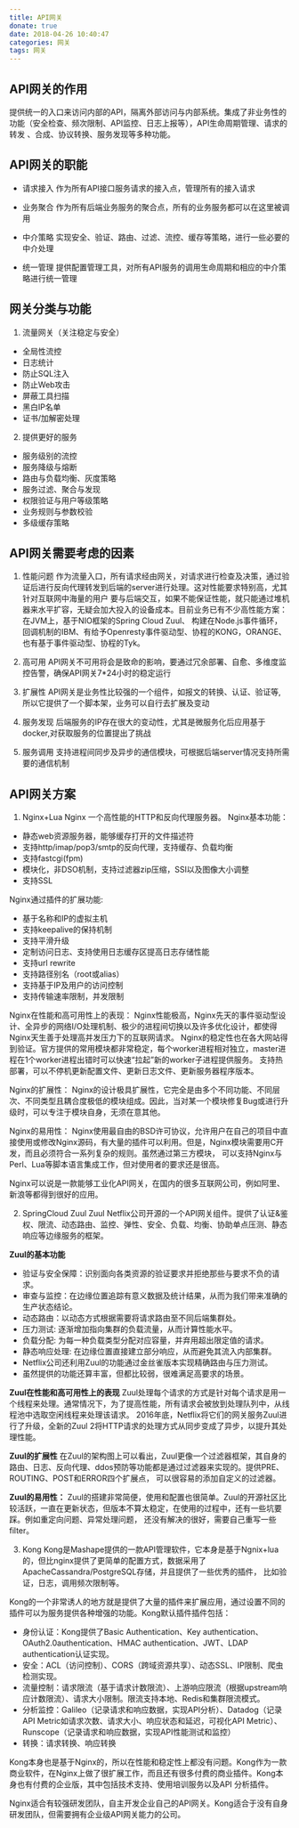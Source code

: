```yaml
---
title: API网关
donate: true
date: 2018-04-26 10:40:47
categories: 网关
tags: 网关
---
```


## API网关的作用
提供统一的入口来访问内部的API，隔离外部访问与内部系统。集成了非业务性的功能（安全检查、频次限制、API监控、日志上报等），API生命周期管理、请求的转发
、合成、协议转换、服务发现等多种功能。

## API网关的职能
* 请求接入
作为所有API接口服务请求的接入点，管理所有的接入请求

* 业务聚合
作为所有后端业务服务的聚合点，所有的业务服务都可以在这里被调用

* 中介策略
实现安全、验证、路由、过滤、流控、缓存等策略，进行一些必要的中介处理

* 统一管理
提供配置管理工具，对所有API服务的调用生命周期和相应的中介策略进行统一管理

## 网关分类与功能
1. 流量网关（关注稳定与安全）
* 全局性流控
* 日志统计
* 防止SQL注入
* 防止Web攻击
* 屏蔽工具扫描
* 黑白IP名单
* 证书/加解密处理

2. 提供更好的服务
* 服务级别的流控
* 服务降级与熔断
* 路由与负载均衡、灰度策略
* 服务过滤、聚合与发现
* 权限验证与用户等级策略
* 业务规则与参数校验
* 多级缓存策略


## API网关需要考虑的因素
1. 性能问题
作为流量入口，所有请求经由网关，对请求进行检查及决策，通过验证后进行反向代理转发到后端的server进行处理。这对性能要求特别高，尤其针对互联网中海量的用户
要与后端交互，如果不能保证性能，就只能通过堆机器来水平扩容，无疑会加大投入的设备成本。目前业务已有不少高性能方案：在JVM上，基于NIO框架的Spring Cloud Zuul、
构建在Node.js事件循环，回调机制的IBM、有给予Openresty事件驱动型、协程的KONG，ORANGE、也有基于事件驱动型、协程的Tyk。

2. 高可用
API网关不可用将会是致命的影响，要通过冗余部署、自愈、多维度监控告警，确保API网关7*24小时的稳定运行

3. 扩展性
API网关是业务性比较强的一个组件，如报文的转换、认证、验证等, 所以它提供了一个脚本架，业务可以自行去扩展及变动

4. 服务发现
后端服务的IP存在很大的变动性，尤其是微服务化后应用基于docker,对获取服务的位置提出了挑战

5. 服务调用
支持进程间同步及异步的通信模块，可根据后端server情况支持所需要的通信机制

## API网关方案

1. Nginx+Lua
Nginx 一个高性能的HTTP和反向代理服务器。
Nginx基本功能：
 - 静态web资源服务器，能够缓存打开的文件描述符
 - 支持http/imap/pop3/smtp的反向代理，支持缓存、负载均衡
 - 支持fastcgi(fpm)
 - 模块化，非DSO机制，支持过滤器zip压缩，SSI以及图像大小调整
 - 支持SSL

Nginx通过插件的扩展功能:
 - 基于名称和IP的虚拟主机
 - 支持keepalive的保持机制
 - 支持平滑升级
 - 定制访问日志、支持使用日志缓存区提高日志存储性能
 - 支持url rewrite
 - 支持路径别名（root或alias）
 - 支持基于IP及用户的访问控制
 - 支持传输速率限制，并发限制

 Nginx在性能和高可用性上的表现：
 Nginx性能极高，Nginx先天的事件驱动型设计、全异步的网络I/O处理机制、极少的进程间切换以及许多优化设计，都使得Nginx天生善于处理高并发压力下的互联网请求。
 Nginx的稳定性也在各大网站得到验证。官方提供的常用模块都非常稳定，每个worker进程相对独立，master进程在1个worker进程出错时可以快速“拉起”新的worker子进程提供服务。
 支持热部署，可以不停机更新配置文件、更新日志文件、更新服务器程序版本。 

 Nginx的扩展性：
 Nginx的设计极具扩展性，它完全是由多个不同功能、不同层次、不同类型且耦合度极低的模块组成。因此，当对某一个模块修复Bug或进行升级时，可以专注于模块自身，无须在意其他。

 Nginx的易用性：
 Nginx使用最自由的BSD许可协议，允许用户在自己的项目中直接使用或修改Nginx源码，有大量的插件可以利用。但是，Nginx模块需要用C开发，而且必须符合一系列复杂的规则。虽然通过第三方模块，
 可以支持Nginx与Perl、Lua等脚本语言集成工作，但对使用者的要求还是很高。

 Nginx可以说是一款能够工业化API网关，在国内的很多互联网公司，例如阿里、新浪等都得到很好的应用。

2. SpringCloud Zuul
Zuul Netflix公司开源的一个API网关组件。提供了认证&鉴权、限流、动态路由、监控、弹性、安全、负载、均衡、协助单点压测、静态响应等边缘服务的框架。

**Zuul的基本功能**
 - 验证与安全保障：识别面向各类资源的验证要求并拒绝那些与要求不负的请求。
 - 审查与监控：在边缘位置追踪有意义数据及统计结果，从而为我们带来准确的生产状态结论。
 - 动态路由：以动态方式根据需要将请求路由至不同后端集群处。
 - 压力测试: 逐渐增加指向集群的负载流量，从而计算性能水平。
 - 负载分配: 为每一种负载类型分配对应容量，并弃用超出限定值的请求。
 - 静态响应处理: 在边缘位置直接建立部分响应，从而避免其流入内部集群。
 - Netflix公司还利用Zuul的功能通过金丝雀版本实现精确路由与压力测试。
 - 虽然提供的功能还算丰富，但都比较弱，很难满足高要求的场景。

 **Zuul在性能和高可用性上的表现**
 Zuul处理每个请求的方式是针对每个请求是用一个线程来处理。通常情况下，为了提高性能，所有请求会被放到处理队列中，从线程池中选取空闲线程来处理该请求。
 2016年底，Netflix将它们的网关服务Zuul进行了升级，全新的Zuul 2将HTTP请求的处理方式从同步变成了异步，以提升其处理性能。

**Zuul的扩展性**
在Zuul的架构图上可以看出，Zuul更像一个过滤器框架，其自身的路由、日志、反向代理、ddos预防等功能都是通过过滤器来实现的。提供PRE、ROUTING、POST和ERROR四个扩展点，
可以很容易的添加自定义的过滤器。

**Zuul的易用性：**
Zuul的搭建非常简便，使用和配置也很简单。Zuul的开源社区比较活跃，一直在更新状态，但版本不算太稳定，在使用的过程中，还有一些坑要踩。例如重定向问题、异常处理问题，
还没有解决的很好，需要自己重写一些filter。

3. Kong
Kong是Mashape提供的一款API管理软件，它本身是基于Ngnix+lua的，但比nginx提供了更简单的配置方式，数据采用了 ApacheCassandra/PostgreSQL存储，并且提供了一些优秀的插件，
比如验证，日志，调用频次限制等。

Kong的一个非常诱人的地方就是提供了大量的插件来扩展应用，通过设置不同的插件可以为服务提供各种增强的功能。Kong默认插件插件包括：
- 身份认证：Kong提供了Basic Authentication、Key authentication、OAuth2.0authentication、HMAC authentication、JWT、LDAP authentication认证实现。
- 安全：ACL（访问控制）、CORS（跨域资源共享）、动态SSL、IP限制、爬虫检测实现。
- 流量控制：请求限流（基于请求计数限流）、上游响应限流（根据upstream响应计数限流）、请求大小限制。限流支持本地、Redis和集群限流模式。
- 分析监控：Galileo（记录请求和响应数据，实现API分析）、Datadog（记录API Metric如请求次数、请求大小、响应状态和延迟，可视化API Metric）、
  Runscope（记录请求和响应数据，实现API性能测试和监控）
- 转换：请求转换、响应转换

Kong本身也是基于Nginx的，所以在性能和稳定性上都没有问题。Kong作为一款商业软件，在Nginx上做了很扩展工作，而且还有很多付费的商业插件。Kong本身也有付费的企业版，其中包括技术支持、使用培训服务以及API 分析插件。

Nginx适合有较强研发团队，自主开发企业自己的API网关。Kong适合于没有自身研发团队，但需要拥有企业级API网关能力的公司。  